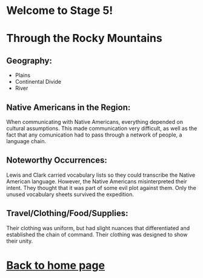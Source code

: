 
# Welcome to Stage 5!


# Through the Rocky Mountains
## Geography:
- Plains
- Continental Divide
- River
## Native Americans in the Region:
When communicating with Native Americans, everything depended on cultural assumptions. This made communication very difficult, as well as the fact that any comunication had to pass through a network of people, a language chain.

## Noteworthy Occurrences:
Lewis and Clark carried vocabulary lists so they could transcribe the Native American language. However, the Native Americans misinterpreted their intent. They thought that it was part of some evil plot against them. Only the unused vocabulary sheets survived the expedition.

## Travel/Clothing/Food/Supplies:
Their clothing was uniform, but had slight nuances that differentiated and established the chain of command. Their clothing was designed to show their unity.



# [Back to home page](README.md)
